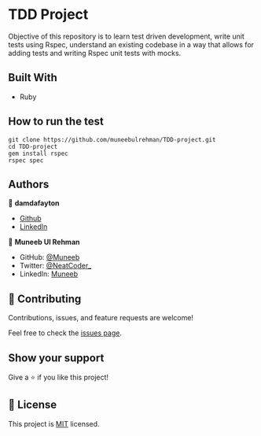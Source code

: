 # TDD Project

Objective of this repository is to learn test driven development, write unit tests using Rspec, understand an existing codebase in a way that allows for adding tests and writing Rspec unit tests with mocks.

## Built With

- Ruby

## How to run the test

```
git clone https://github.com/muneebulrehman/TDD-project.git
cd TDD-project
gem install rspec
rspec spec
```

## Authors

👤 **damdafayton**

- [Github](https://github.com/damdafayton)
- [LinkedIn](https://linkedin.com/in/damdafayton)

👤 **Muneeb Ul Rehman**

- GitHub: [@Muneeb](https://github.com/muneebulrehman)
- Twitter: [@NeatCoder\_](https://twitter.com/NeatCoder_)
- LinkedIn: [Muneeb](https://www.linkedin.com/in/muneeb-ul-rehman-33903b159/)

## 🤝 Contributing

Contributions, issues, and feature requests are welcome!

Feel free to check the [issues page](../../issues/).

## Show your support

Give a ⭐️ if you like this project!

## 📝 License

This project is [MIT](./MIT.md) licensed.
